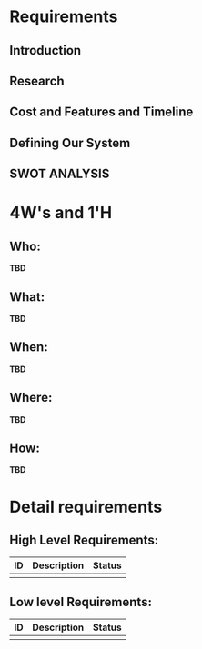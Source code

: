 # Requirements
## Introduction


## Research


## Cost and Features and Timeline


## Defining Our System
    
## SWOT ANALYSIS


# 4W&#39;s and 1&#39;H

## Who:

**TBD**

## What:

**TBD**

## When:

**TBD**

## Where:

**TBD**

## How:

**TBD**

# Detail requirements
## High Level Requirements:

ID         | Description           | Status
---------- | --------------------- | -------
           |                       |




##  Low level Requirements:

ID         | Description           | Status
---------- | --------------------- | -------
           |                       |



